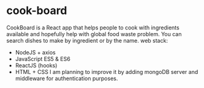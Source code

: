 # cook-board
CookBoard is a React app that helps people to cook with ingredients available and hopefully help with global food waste problem. 
You can search dishes to make by ingredient or by the name.
 web stack:
 - NodeJS + axios
 - JavaScript ES5 & ES6
 - ReactJS (hooks)
 - HTML + CSS
 I am planning to improve it by adding mongoDB server and middleware for authentication purposes.
